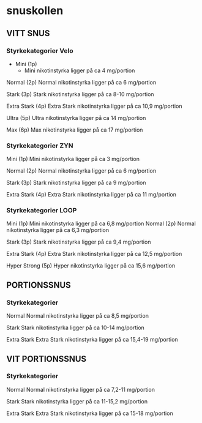 # snuskollen

## VITT SNUS

### Styrkekategorier Velo
- Mini (1p)
  - Mini nikotinstyrka ligger på ca 4 mg/portion 

Normal (2p)
Normal nikotinstyrka ligger på ca 6 mg/portion  

Stark (3p)
Stark nikotinstyrka ligger på ca 8-10 mg/portion 

Extra Stark (4p)
Extra Stark nikotinstyrka ligger på ca 10,9 mg/portion 

Ultra (5p)
Ultra nikotinstyrka ligger på ca 14 mg/portion 

Max (6p)
Max nikotinstyrka ligger på ca 17 mg/portion  


### Styrkekategorier ZYN
Mini (1p)
Mini nikotinstyrka ligger på ca 3 mg/portion 

Normal (2p)
Normal nikotinstyrka ligger på ca 6 mg/portion  

Stark (3p)
Stark nikotinstyrka ligger på ca 9 mg/portion 

Extra Stark (4p)
Extra Stark nikotinstyrka ligger på ca 11 mg/portion 

### Styrkekategorier LOOP
Mini (1p)
Mini nikotinstyrka ligger på ca 6,8 mg/portion 
Normal (2p)
Normal nikotinstyrka ligger på ca 6,3 mg/portion  

Stark (3p)
Stark nikotinstyrka ligger på ca 9,4 mg/portion 

Extra Stark (4p)
Extra Stark nikotinstyrka ligger på ca 12,5 mg/portion 

Hyper Strong (5p)
Hyper nikotinstyrka ligger på ca 15,6 mg/portion 

## PORTIONSSNUS

### Styrkekategorier

Normal 
Normal nikotinstyrka ligger på ca 8,5 mg/portion  

Stark
Stark nikotinstyrka ligger på ca 10-14 mg/portion 

Extra Stark
Extra Stark nikotinstyrka ligger på ca 15,4-19 mg/portion

## VIT PORTIONSSNUS

### Styrkekategorier

Normal 
Normal nikotinstyrka ligger på ca 7,2-11 mg/portion  

Stark
Stark nikotinstyrka ligger på ca 11-15,2 mg/portion 

Extra Stark
Extra Stark nikotinstyrka ligger på ca 15-18 mg/portion 
